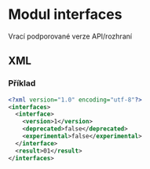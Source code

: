 # Modul interfaces
Vrací podporované verze API/rozhraní

## XML
### Příklad
```xml
<?xml version="1.0" encoding="utf-8"?>
<interfaces>
  <interface>
    <version>1</version>
    <deprecated>false</deprecated>
    <experimental>false</experimental>
  </interface>
  <result>01</result>
</interfaces>
```